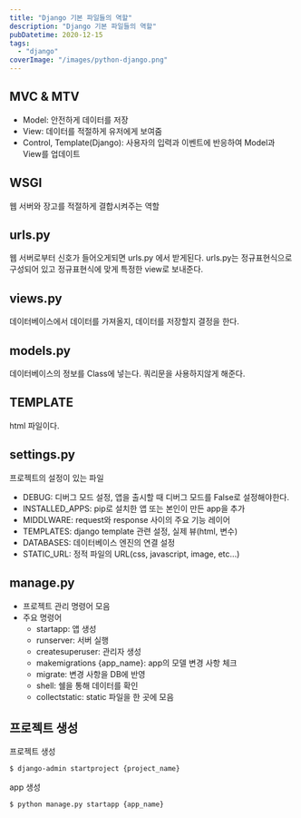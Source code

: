 ```yaml
---
title: "Django 기본 파일들의 역할"
description: "Django 기본 파일들의 역할"
pubDatetime: 2020-12-15
tags:
  - "django"
coverImage: "/images/python-django.png"
---
```


## MVC & MTV

- Model: 안전하게 데이터를 저장
- View: 데이터를 적절하게 유저에게 보여줌
- Control, Template(Django): 사용자의 입력과 이벤트에 반응하여 Model과 View를 업데이트

## WSGI

웹 서버와 장고를 적절하게 결합시켜주는 역할

## urls.py

웹 서버로부터 신호가 들어오게되면 urls.py 에서 받게된다.
urls.py는 정규표현식으로 구성되어 있고 정규표현식에 맞게 특정한 view로 보내준다.

## views.py

데이터베이스에서 데이터를 가져올지, 데이터를 저장할지 결정을 한다.

## models.py

데이터베이스의 정보를 Class에 넣는다.
쿼리문을 사용하지않게 해준다.

## TEMPLATE

html 파일이다.

## settings.py

프로젝트의 설정이 있는 파일

- DEBUG: 디버그 모드 설정, 앱을 출시할 때 디버그 모드를 False로 설정해야한다.
- INSTALLED_APPS: pip로 설치한 앱 또는 본인이 만든 app을 추가
- MIDDLWARE: request와 response 사이의 주요 기능 레이어
- TEMPLATES: django template 관련 설정, 실제 뷰(html, 변수)
- DATABASES: 데이터베이스 엔진의 연결 설정
- STATIC_URL: 정적 파일의 URL(css, javascript, image, etc...)

## manage.py

- 프로젝트 관리 명령어 모음
- 주요 명령어
  - startapp: 앱 생성
  - runserver: 서버 실행
  - createsuperuser: 관리자 생성
  - makemigrations &#123;app_name&#125;: app의 모델 변경 사항 체크
  - migrate: 변경 사항을 DB에 반영
  - shell: 쉘을 통해 데이터를 확인
  - collectstatic: static 파일을 한 곳에 모음

## 프로젝트 생성

프로젝트 생성

```bash
$ django-admin startproject {project_name}
```

app 생성

```bash
$ python manage.py startapp {app_name}
```
